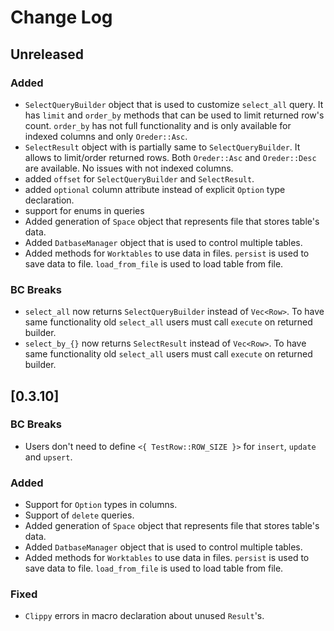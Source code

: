 Change Log
==========

## Unreleased

### Added

- `SelectQueryBuilder` object that is used to customize `select_all` query. It has `limit` and `order_by` methods that 
can be used to limit returned row's count. `order_by` has not full functionality and is only available for indexed columns
and only `Oreder::Asc`.
- `SelectResult` object with is partially same to `SelectQueryBuilder`. It allows to limit/order returned rows. Both 
`Oreder::Asc` and `Oreder::Desc` are available. No issues with not indexed columns.
- added `offset` for `SelectQueryBuilder` and `SelectResult`.
- added `optional` column attribute instead of explicit `Option` type declaration.
- support for enums in queries
- Added generation of `Space` object that represents file that stores table's data.
- Added `DatbaseManager` object that is used to control multiple tables.
- Added methods for `Worktables` to use data in files. `persist` is used to save data to file. `load_from_file` is
used to load table from file.

### BC Breaks

- `select_all` now returns `SelectQueryBuilder` instead of `Vec<Row>`. To have same functionality old `select_all` users must call `execute` on returned builder.
- `select_by_{}` now returns `SelectResult` instead of `Vec<Row>`. To have same functionality old `select_all` users must call `execute` on returned builder.

## [0.3.10]

### BC Breaks

- Users don't need to define `<{ TestRow::ROW_SIZE }>` for `insert`, `update` and `upsert`.

### Added

- Support for `Option` types in columns.
- Support of `delete` queries.
- Added generation of `Space` object that represents file that stores table's data. 
- Added `DatbaseManager` object that is used to control multiple tables.
- Added methods for `Worktables` to use data in files. `persist` is used to save data to file. `load_from_file` is 
used to load table from file.

### Fixed

- `Clippy` errors in macro declaration about unused `Result`'s.